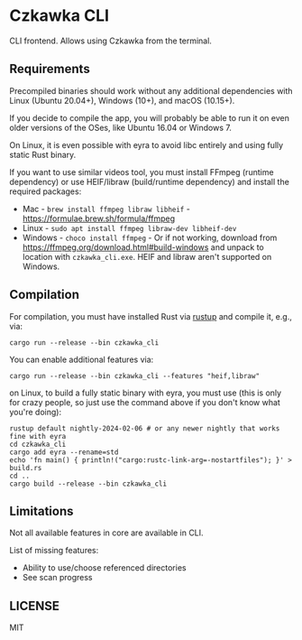 # Czkawka CLI

CLI frontend. Allows using Czkawka from the terminal.

## Requirements

Precompiled binaries should work without any additional dependencies with Linux (Ubuntu 20.04+), Windows (10+), and macOS (10.15+).

If you decide to compile the app, you will probably be able to run it on even older versions of the OSes, like Ubuntu 16.04 or Windows 7.

On Linux, it is even possible with eyra to avoid libc entirely and using fully static Rust binary.

If you want to use similar videos tool, you must install FFmpeg (runtime dependency) or use HEIF/libraw (build/runtime dependency) and install the required packages:

- Mac - `brew install ffmpeg libraw libheif` - https://formulae.brew.sh/formula/ffmpeg
- Linux - `sudo apt install ffmpeg libraw-dev libheif-dev`
- Windows - `choco install ffmpeg` - Or if not working, download from https://ffmpeg.org/download.html#build-windows and unpack to location with `czkawka_cli.exe`. HEIF and libraw aren't supported on Windows.

## Compilation

For compilation, you must have installed Rust via [rustup](https://rustup.rs) and compile it, e.g., via:

```shell
cargo run --release --bin czkawka_cli
```

You can enable additional features via:

```shell
cargo run --release --bin czkawka_cli --features "heif,libraw"
```

on Linux, to build a fully static binary with eyra, you must use (this is only for crazy people, so just use the command above if you don't know what you're doing):

```shell
rustup default nightly-2024-02-06 # or any newer nightly that works fine with eyra
cd czkawka_cli
cargo add eyra --rename=std
echo 'fn main() { println!("cargo:rustc-link-arg=-nostartfiles"); }' > build.rs
cd ..
cargo build --release --bin czkawka_cli
```

## Limitations

Not all available features in core are available in CLI.

List of missing features:

- Ability to use/choose referenced directories
- See scan progress

## LICENSE

MIT
